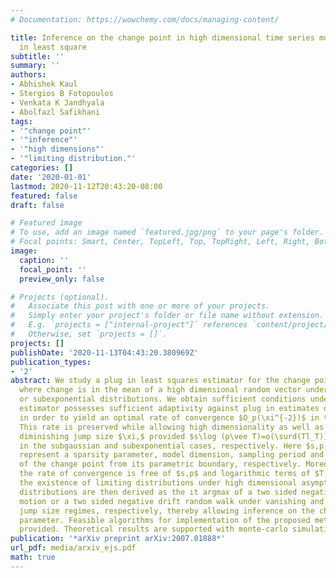 ```yaml
---
# Documentation: https://wowchemy.com/docs/managing-content/

title: Inference on the change point in high dimensional time series models via plug
  in least square
subtitle: ''
summary: ''
authors:
- Abhishek Kaul
- Stergios B Fotopoulos
- Venkata K Jandhyala
- Abolfazl Safikhani
tags:
- '"change point"'
- '"inference"'
- '"high dimensions"'
- '"limiting distribution."'
categories: []
date: '2020-01-01'
lastmod: 2020-11-12T20:43:20-08:00
featured: false
draft: false

# Featured image
# To use, add an image named `featured.jpg/png` to your page's folder.
# Focal points: Smart, Center, TopLeft, Top, TopRight, Left, Right, BottomLeft, Bottom, BottomRight.
image:
  caption: ''
  focal_point: ''
  preview_only: false

# Projects (optional).
#   Associate this post with one or more of your projects.
#   Simply enter your project's folder or file name without extension.
#   E.g. `projects = ["internal-project"]` references `content/project/deep-learning/index.md`.
#   Otherwise, set `projects = []`.
projects: []
publishDate: '2020-11-13T04:43:20.380969Z'
publication_types: 
- '2'
abstract: We study a plug in least squares estimator for the change point parameter
  where change is in the mean of a high dimensional random vector under subgaussian
  or subexponential distributions. We obtain sufficient conditions under which this
  estimator possesses sufficient adaptivity against plug in estimates of mean parameters
  in order to yield an optimal rate of convergence $O_p(\xi^{-2})$ in the integer scale.
  This rate is preserved while allowing high dimensionality as well as a potentially
  diminishing jump size $\xi,$ provided $s\log (p\vee T)=o(\surd(Tl_T))$ or $s\log^3/2(p\vee T)=o(\surd(Tl_T))$
  in the subgaussian and subexponential cases, respectively. Here $s,p,T$ and $l_T$
  represent a sparsity parameter, model dimension, sampling period and the separation
  of the change point from its parametric boundary, respectively. Moreover, since
  the rate of convergence is free of $s,p$ and logarithmic terms of $T,$ it allows
  the existence of limiting distributions under high dimensional asymptotics. These
  distributions are then derived as the ıt argmax of a two sided negative drift Brownian
  motion or a two sided negative drift random walk under vanishing and non-vanishing
  jump size regimes, respectively, thereby allowing inference on the change point
  parameter. Feasible algorithms for implementation of the proposed methodology are
  provided. Theoretical results are supported with monte-carlo simulations.
publication: '*arXiv preprint arXiv:2007.01888*'
url_pdf: media/arxiv_ejs.pdf
math: true
---
```

